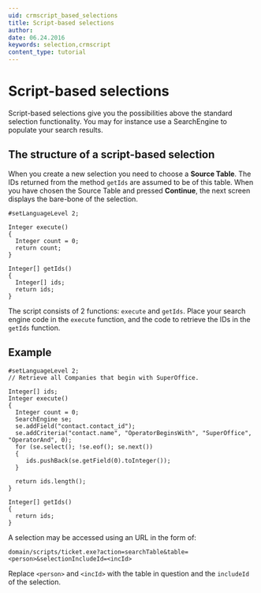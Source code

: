 ```yaml
---
uid: crmscript_based_selections
title: Script-based selections
author:
date: 06.24.2016
keywords: selection,crmscript
content_type: tutorial
---
```


# Script-based selections

Script-based selections give you the possibilities above the standard selection functionality. You may for instance use a SearchEngine to populate your search results.

## The structure of a script-based selection

When you create a new selection you need to choose a **Source Table**. The IDs returned from the method `getIds` are assumed to be of this table. When you have chosen the Source Table and pressed **Continue**, the next screen displays the bare-bone of the selection.

```crmscript
#setLanguageLevel 2;

Integer execute()
{
  Integer count = 0;
  return count;
}

Integer[] getIds()
{
  Integer[] ids;
  return ids;
}
```

The script consists of 2 functions: `execute` and `getIds`. Place your search engine code in the `execute` function, and the code to retrieve the IDs in the `getIds` function.

## Example

```crmscript
#setLanguageLevel 2;
// Retrieve all Companies that begin with SuperOffice.

Integer[] ids;
Integer execute()
{
  Integer count = 0;
  SearchEngine se;
  se.addField("contact.contact_id");
  se.addCriteria("contact.name", "OperatorBeginsWith", "SuperOffice", "OperatorAnd", 0);
  for (se.select(); !se.eof(); se.next())
  {
     ids.pushBack(se.getField(0).toInteger());
  }

  return ids.length();
}

Integer[] getIds()
{
  return ids;
}
```

A selection may be accessed using an URL in the form of:

`domain/scripts/ticket.exe?action=searchTable&table=<person>&selectionIncludeId=<incId>`

Replace `<person>` and `<incId>` with the table in question and the `includeId` of the selection.
